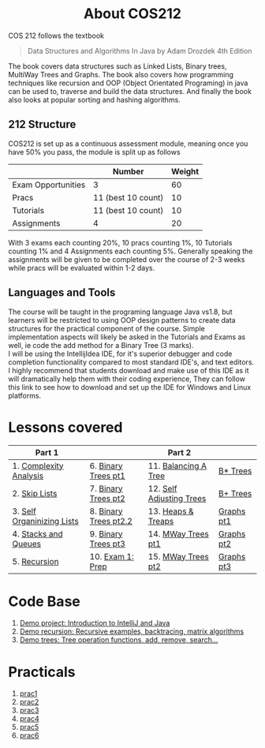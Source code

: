 <div align="center"><h1> About COS212 </h1></div>

COS 212 follows the textbook
> Data Structures and Algorithms In Java
> by Adam Drozdek 4th Edition

The book covers data structures such as Linked Lists, Binary trees, MultiWay Trees and Graphs. The book also covers how
programming techniques like recursion and OOP (Object Orientated Programing) in java can be used to, traverse and build
the data structures. And finally the book also looks at popular sorting and hashing algorithms.

## 212 Structure

COS212 is set up as a continuous assessment module, meaning once you have 50% you pass, the module is split up as
follows

|  | Number | Weight |
| --- | --- | --- |
| Exam Opportunities | 3 | 60 |
| Pracs | 11 (best 10 count) | 10 |
| Tutorials | 11 (best 10 count) | 10 |
| Assignments | 4 | 20 |

With 3 exams each counting 20%, 10 pracs counting 1%, 10 Tutorials counting 1% and 4 Assignments each counting 5%.
Generally speaking the assignments will be given to be completed over the course of 2-3 weeks while pracs will be
evaluated within 1-2 days.

## Languages and Tools

The course will be taught in the programing language Java vs1.8, but learners will be restricted to using OOP design
patterns to create data structures for the practical component of the course. Simple implementation aspects will likely
be asked in the Tutorials and Exams as well, ie code the add method for a Binary Tree (3 marks). </br>
I will be using the IntellijIdea IDE, for it's superior debugger and code completion functionality compared to most
standard IDE's, and text editors.  </br>
I highly recommend that students download and make use of this IDE as it will dramatically help them with their coding
experience, They can follow this link to see how to download and set up the IDE for Windows and Linux platforms.

# Lessons covered

| Part 1 | | Part 2 | |
| --- | --- | --- | --- |
| 1. [Complexity Analysis](https://gitlab.com/Paul_Wood_96/tutoring/-/blob/master/COS212/notes/BigONotation/README.md) | 6. [Binary Trees pt1](https://gitlab.com/Paul_Wood_96/tutoring/-/blob/master/COS212/notes/BinaryTreesPart1/README.md) | 11. [Balancing A Tree](https://gitlab.com/Paul_Wood_96/tutoring/-/blob/master/COS212/notes/BalancingABinaryTree/README.md) | [B* Trees](https://gitlab.com/Paul_Wood_96/tutoring/-/blob/master/COS212/notes/BStarTrees/README.md) |
|2. [Skip Lists](https://gitlab.com/Paul_Wood_96/tutoring/-/blob/master/COS212/notes/SkipLists/README.md)| 7. [Binary Trees pt2](https://gitlab.com/Paul_Wood_96/tutoring/-/blob/master/COS212/notes/BinaryTreesPart2/README.md) | 12. [Self Adjusting Trees](https://gitlab.com/Paul_Wood_96/tutoring/-/blob/master/COS212/notes/SelfAdjustingTrees/README.md) | [B+ Trees](https://gitlab.com/Paul_Wood_96/tutoring/-/blob/master/COS212/notes/B+Trees/README.md) |
|3. [Self Organinizing Lists](https://gitlab.com/Paul_Wood_96/tutoring/-/tree/master/COS212/notes/SelfOrganizingLists/README.md) | 8. [Binary Trees pt2.2](https://gitlab.com/Paul_Wood_96/tutoring/-/blob/master/COS212/notes/BinaryTreesPart2/Part2.2/README.md)  | 13. [Heaps & Treaps](https://gitlab.com/Paul_Wood_96/tutoring/-/blob/master/COS212/notes/Heaps/README.md) | [Graphs pt1](https://gitlab.com/Paul_Wood_96/tutoring/-/blob/master/COS212/notes/GraphsPart1/README.md) |
|4. [Stacks and Queues](https://gitlab.com/Paul_Wood_96/tutoring/-/blob/master/COS212/notes/StacksAndQueus/README.md) | 9. [Binary Trees pt3](https://gitlab.com/Paul_Wood_96/tutoring/-/blob/master/COS212/notes/BinaryTreesPart3/README.md) | 14. [MWay Trees pt1](https://gitlab.com/Paul_Wood_96/tutoring/-/blob/master/COS212/notes/MWayTreesPart1/README.md) | [Graphs pt2](https://gitlab.com/Paul_Wood_96/tutoring/-/blob/master/COS212/notes/GraphsPart2/README.md) |
| 5. [Recursion](https://gitlab.com/Paul_Wood_96/tutoring/-/blob/master/COS212/notes/Recuriosn/README.md) | 10. [Exam 1: Prep](https://gitlab.com/Paul_Wood_96/tutoring/-/blob/master/COS212/examprep/Exam1/README.md) | 15. [MWay Trees pt2](https://gitlab.com/Paul_Wood_96/tutoring/-/blob/master/COS212/notes/MWayTreesPart2/README.md) | [Graphs pt3](https://gitlab.com/Paul_Wood_96/tutoring/-/blob/master/COS212/notes/GraphsPart3/README.md) |

# Code Base

1. [Demo project: Introduction to IntelliJ and Java](https://gitlab.com/Paul_Wood_96/tutoring/-/tree/master/COS212/code/demo/src)
2. [Demo recursion: Recursive examples, backtracing, matrix algorithms](https://gitlab.com/Paul_Wood_96/tutoring/-/tree/master/COS212/code/demo-recursion/src)
3. [Demo trees: Tree operation functions, add, remove, search...](https://gitlab.com/Paul_Wood_96/tutoring/-/tree/master/COS212/code/trees-demo/src)

# Practicals

1. [prac1](https://gitlab.com/Paul_Wood_96/tutoring/-/tree/master/COS212/practicals/prac1)
2. [prac2](https://gitlab.com/Paul_Wood_96/tutoring/-/tree/master/COS212/practicals/prac2/src)
3. [prac3](https://gitlab.com/Paul_Wood_96/tutoring/-/tree/master/COS212/practicals/prac3/src)
4. [prac4]()
5. [prac5]()
6. [prac6](https://gitlab.com/Paul_Wood_96/tutoring/-/tree/master/COS212/practicals/prac6/src)
